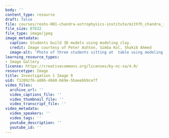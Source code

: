 ```yaml
---
body: ''
content_type: resource
draft: false
file: courses/reshs-001-chandra-astrophysics-institute/mithfh_chandra_inv1_cl_md5.jpg
file_size: 87632
file_type: image/jpeg
image_metadata:
  caption: Students build 3D models using modeling clay.
  credit: Image courtesy of Peter Ashton, Simba Kol, Shakib Ahmed
  image-alt: 'Photo of three students sitting at  table using modeling clay. '
learning_resource_types:
- Image Gallery
license: https://creativecommons.org/licenses/by-nc-sa/4.0/
resourcetype: Image
title: Investigation 1 Image 9
uid: f32892f6-a886-4b60-b69e-5baeebb9ce7f
video_files:
  archive_url: ''
  video_captions_file: ''
  video_thumbnail_file: ''
  video_transcript_file: ''
video_metadata:
  video_speakers: ''
  video_tags: ''
  youtube_description: ''
  youtube_id: ''
---
```

